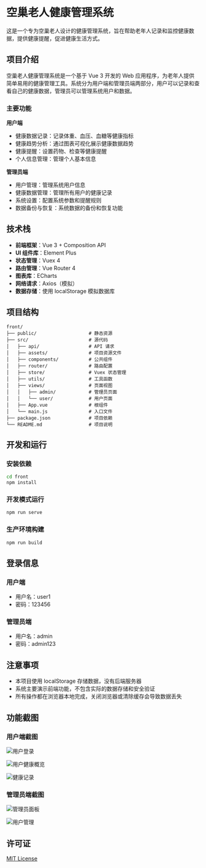 # 空巢老人健康管理系统

这是一个专为空巢老人设计的健康管理系统，旨在帮助老年人记录和监控健康数据，提供健康提醒，促进健康生活方式。

## 项目介绍

空巢老人健康管理系统是一个基于 Vue 3 开发的 Web 应用程序，为老年人提供简单易用的健康管理工具。系统分为用户端和管理员端两部分，用户可以记录和查看自己的健康数据，管理员可以管理系统用户和数据。

### 主要功能

**用户端**
- 健康数据记录：记录体重、血压、血糖等健康指标
- 健康趋势分析：通过图表可视化展示健康数据趋势
- 健康提醒：设置药物、检查等健康提醒
- 个人信息管理：管理个人基本信息

**管理员端**
- 用户管理：管理系统用户信息
- 健康数据管理：管理所有用户的健康记录
- 系统设置：配置系统参数和提醒规则
- 数据备份与恢复：系统数据的备份和恢复功能

## 技术栈

- **前端框架**：Vue 3 + Composition API
- **UI 组件库**：Element Plus
- **状态管理**：Vuex 4
- **路由管理**：Vue Router 4
- **图表库**：ECharts
- **网络请求**：Axios（模拟）
- **数据存储**：使用 localStorage 模拟数据库

## 项目结构

```
front/
├── public/                   # 静态资源
├── src/                      # 源代码
│   ├── api/                  # API 请求
│   ├── assets/               # 项目资源文件
│   ├── components/           # 公共组件
│   ├── router/               # 路由配置
│   ├── store/                # Vuex 状态管理
│   ├── utils/                # 工具函数
│   ├── views/                # 页面视图
│   │   ├── admin/            # 管理员页面
│   │   └── user/             # 用户页面
│   ├── App.vue               # 根组件
│   └── main.js               # 入口文件
├── package.json              # 项目依赖
└── README.md                 # 项目说明
```

## 开发和运行

### 安装依赖

```bash
cd front
npm install
```

### 开发模式运行

```bash
npm run serve
```

### 生产环境构建

```bash
npm run build
```

## 登录信息

### 用户端
- 用户名：user1
- 密码：123456

### 管理员端
- 用户名：admin
- 密码：admin123

## 注意事项

- 本项目使用 localStorage 存储数据，没有后端服务器
- 系统主要演示前端功能，不包含实际的数据存储和安全验证
- 所有操作都在浏览器本地完成，关闭浏览器或清除缓存会导致数据丢失

## 功能截图

### 用户端截图

![用户登录](https://source.unsplash.com/random/800x500/?login)

![用户健康概览](https://source.unsplash.com/random/800x500/?health,dashboard)

![健康记录](https://source.unsplash.com/random/800x500/?medical,record)

### 管理员端截图

![管理员面板](https://source.unsplash.com/random/800x500/?admin,dashboard)

![用户管理](https://source.unsplash.com/random/800x500/?user,management)

## 许可证

[MIT License](LICENSE)

